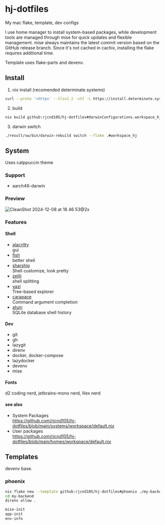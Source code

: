 # hj-dotfiles
My mac flake, template, dev configs

I use home manager to install system-based packages, while development tools are managed through mise for quick updates and flexible management.
mise always maintains the latest commit version based on the GitHub release branch.
Since it's not cached in cachix, installing the flake requires additional time.

Template uses flake-parts and devenv.

## Install
1. nix install (recomended determinate.systems)
```bash
curl --proto '=https' --tlsv1.2 -sSf -L https://install.determinate.systems/nix | sh -s -- install
```
2. build
```bash
nix build github:rjcnd105/hj-dotfiles#darwinConfigurations.workspace_hj.system --impure --fallback
```
3. darwin switch
```bash
./result/sw/bin/darwin-rebuild switch --flake .#workspace_hj
```

## System
Uses catppuccin theme

### Support
- aarch46-darwin

### Preview
![CleanShot 2024-12-08 at 18 46 53@2x](https://github.com/user-attachments/assets/fb76c014-0b20-42bd-8401-37af9287f856)


### Features

#### Shell
- [alacritty](https://github.com/alacritty/alacritty)<br/>
gui
- [fish](https://github.com/fish-shell/fish-shell)<br/>
better shell
- [sharship](https://github.com/starship/starship)<br/>
Shell customize, look pretty
- [zellij](https://github.com/zellij-org/zellij)<br/>
shell splitting
- [yazi](https://github.com/sxyazi/yazi)<br/>
Tree-based explorer
- [carapace](https://github.com/carapace-sh/carapace)<br/>
Command argument completion
- [atuin](https://github.com/atuinsh/atuin)<br/>
SQLite database shell history

#### Dev
- git
- gh
- lazygit
- direnv
- docker, docker-compose
- lazydocker
- devenv
- mise

#### Fonts
d2 coding nerd, jetbrains-mono nerd, lilex nerd

#### see also
- System Packages<br/>
https://github.com/rjcnd105/hj-dotfiles/blob/main/systems/workspace/default.nix
- User packages<br/>
https://github.com/rjcnd105/hj-dotfiles/blob/main/homes/workspace/default.nix


## Templates
devenv base.

### phoenix
```sh
nix flake new --template github:rjcnd105/hj-dotfiles#phoenix ./my-backend
cd my-backend
direnv allow .

mise-init
app-init
env-info
```
